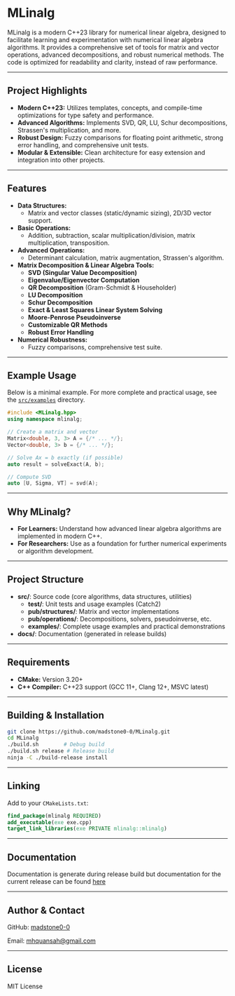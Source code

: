 # MLinalg

MLinalg is a modern C++23 library for numerical linear algebra, designed to facilitate learning and experimentation with
numerical linear algebra algorithms. It provides a comprehensive set of tools for matrix and vector operations, advanced decompositions, and robust numerical methods. The code is optimized for readability and clarity, instead of raw performance.

---

## Project Highlights

- **Modern C++23:** Utilizes templates, concepts, and compile-time optimizations for type safety and performance.
- **Advanced Algorithms:** Implements SVD, QR, LU, Schur decompositions, Strassen's multiplication, and more.
- **Robust Design:** Fuzzy comparisons for floating point arithmetic, strong error handling, and comprehensive unit tests.
- **Modular & Extensible:** Clean architecture for easy extension and integration into other projects.

---

## Features

- **Data Structures:**
  - Matrix and vector classes (static/dynamic sizing), 2D/3D vector support.
- **Basic Operations:**
  - Addition, subtraction, scalar multiplication/division, matrix multiplication, transposition.
- **Advanced Operations:**
  - Determinant calculation, matrix augmentation, Strassen's algorithm.
- **Matrix Decomposition & Linear Algebra Tools:**
  - **SVD (Singular Value Decomposition)**
  - **Eigenvalue/Eigenvector Computation**
  - **QR Decomposition** (Gram-Schmidt & Householder)
  - **LU Decomposition**
  - **Schur Decomposition**
  - **Exact & Least Squares Linear System Solving**
  - **Moore-Penrose Pseudoinverse**
  - **Customizable QR Methods**
  - **Robust Error Handling**
- **Numerical Robustness:**
  - Fuzzy comparisons, comprehensive test suite.

---

## Example Usage

Below is a minimal example. For more complete and practical usage, see the [`src/examples`](src/examples) directory.

```cpp
#include <MLinalg.hpp>
using namespace mlinalg;

// Create a matrix and vector
Matrix<double, 3, 3> A = {/* ... */};
Vector<double, 3> b = {/* ... */};

// Solve Ax = b exactly (if possible)
auto result = solveExact(A, b);

// Compute SVD
auto [U, Sigma, VT] = svd(A);
```

---

## Why MLinalg?

- **For Learners:** Understand how advanced linear algebra algorithms are implemented in modern C++.
- **For Researchers:** Use as a foundation for further numerical experiments or algorithm development.

---

## Project Structure

- **src/**: Source code (core algorithms, data structures, utilities)
  - **test/**: Unit tests and usage examples (Catch2)
  - **pub/structures/**: Matrix and vector implementations
  - **pub/operations/**: Decompositions, solvers, pseudoinverse, etc.
  - **examples/**: Complete usage examples and practical demonstrations
- **docs/**: Documentation (generated in release builds)

---

## Requirements

- **CMake:** Version 3.20+
- **C++ Compiler:** C++23 support (GCC 11+, Clang 12+, MSVC latest)

---

## Building & Installation

```sh
git clone https://github.com/madstone0-0/MLinalg.git
cd MLinalg
./build.sh        # Debug build
./build.sh release # Release build
ninja -C ./build-release install
```

---

## Linking

Add to your `CMakeLists.txt`:

```cmake
find_package(mlinalg REQUIRED)
add_executable(exe exe.cpp)
target_link_libraries(exe PRIVATE mlinalg::mlinalg)
```

---

## Documentation

Documentation is generate during release build but documentation for the current release can be found [here](https://madstone0-0.github.io/MLinalg/)

--- 

## Author & Contact

GitHub: [madstone0-0](https://github.com/madstone0-0)

Email: [mhquansah@gmail.com](mailto:mhquansah@gmail.com)

---

## License

MIT License
